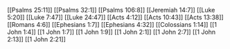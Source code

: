 [[Psalms 25:11]]
[[Psalms 32:1]]
[[Psalms 106:8]]
[[Jeremiah 14:7]]
[[Luke 5:20]]
[[Luke 7:47]]
[[Luke 24:47]]
[[Acts 4:12]]
[[Acts 10:43]]
[[Acts 13:38]]
[[Romans 4:6]]
[[Ephesians 1:7]]
[[Ephesians 4:32]]
[[Colossians 1:14]]
[[1 John 1:4]]
[[1 John 1:7]]
[[1 John 1:9]]
[[1 John 2:1]]
[[1 John 2:7]]
[[1 John 2:13]]
[[1 John 2:21]]
